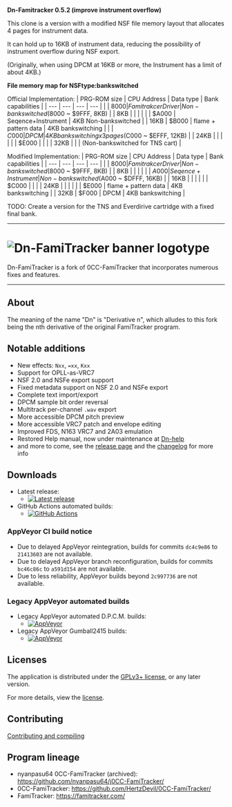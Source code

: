 
**Dn-Famitracker 0.5.2 (improve instrument overflow)**

This clone is a version with a modified NSF file memory layout that allocates 4 pages for instrument data.

It can hold up to 16KB of instrument data, reducing the possibility of instrument overflow during NSF export.

(Originally, when using DPCM at 16KB or more, the Instrument has a limit of about 4KB.)
 
 

**File memory map for NSFtype:bankswitched**

Official Implementation:
| PRG-ROM size | CPU Address | Data type | Bank capabilities |
| --- | --- | --- | --- |
|  | $8000 | Famitrakcer Driver  | Non-bankswitched ($8000 ~ $9FFF, 8KB) |
| 8KB |  |  |  |
|  | $A000 | Seqence+Instrument | 4KB Non-bankswitched |
| 16KB  | $B000 | flame + pattern data |  4KB bankswitching |
|  | $C000 | DPCM | 4KB bankswitching x 3pages ($C000 ~ $EFFF, 12KB) |
| 24KB |  |  | |
|  | $E000 |  |  |
| 32KB |  |  | (Non-bankswitched for TNS cart) |

Modified Implementation:
| PRG-ROM size | CPU Address | Data type | Bank capabilities |
| --- | --- | --- | --- |
|  | $8000 | Famitrakcer Driver | Non-bankswitched ($8000 ~ $9FFF, 8KB) |
| 8KB |  |  |  |
|  | $A000 | Seqence+Instrument | Non-bankswitched ($A000 ~ $DFFF, 16KB) |
| 16KB  |  |  |  |
|  | $C000 |  |  |
| 24KB |  |  |  |
|  | $E000 | flame + pattern data | 4KB bankswitching |
| 32KB | $F000 | DPCM | 4KB bankswitching |

 
 
TODO: Create a version for the TNS and Everdirive cartridge with a fixed final bank.
 


---

# ![Dn-FamiTracker banner logotype](docs/dn_logo.svg)

Dn-FamiTracker is a fork of 0CC-FamiTracker that incorporates numerous fixes and
features.

---

## About

The meaning of the name "Dn" is "Derivative n", which alludes to this fork being
the nth derivative of the original FamiTracker program.

## Notable additions

- New effects: `Nxx`, `=xx`, `Kxx`
- Support for OPLL-as-VRC7
- NSF 2.0 and NSFe export support
- Fixed metadata support on NSF 2.0 and NSFe export
- Complete text import/export
- DPCM sample bit order reversal
- Multitrack per-channel `.wav` export
- More accessible DPCM pitch preview
- More accessible VRC7 patch and envelope editing
- Improved FDS, N163 VRC7 and 2A03 emulation
- Restored Help manual, now under maintenance at
  [Dn-help](https://github.com/Dn-Programming-Core-Management/Dn-help)
- and more to come, see the
  [release page](https://github.com/Dn-Programming-Core-Management/Dn-FamiTracker/releases)
  and the [changelog](docs/CHANGELOG.md) for more info

## Downloads

- Latest release:
	- [![Latest release](https://img.shields.io/github/v/release/Dn-Programming-Core-Management/Dn-FamiTracker?sort=semver&display_name=release&logo=github&style=flat-square)](https://github.com/Dn-Programming-Core-Management/Dn-FamiTracker/releases/latest)
- GitHub Actions automated builds:
	- [![GitHub Actions](https://img.shields.io/github/actions/workflow/status/Dn-Programming-Core-Management/Dn-FamiTracker/build-artifact.yml?logo=github&style=flat-square)](https://github.com/Dn-Programming-Core-Management/Dn-FamiTracker/actions/workflows/build-artifact.yml)

### AppVeyor CI build notice

- Due to delayed AppVeyor reintegration, builds for commits `dc4c9e86` to
  `21413603` are not available.
- Due to delayed AppVeyor branch reconfiguration, builds for commits `bc46c86c`
  to `a591d154` are not available.
- Due to less reliability, AppVeyor builds beyond `2c997736` are not available.

### Legacy AppVeyor automated builds

- Legacy AppVeyor automated D.P.C.M. builds:
	- [![AppVeyor](https://img.shields.io/appveyor/build/Gumball2415/dn-famitracker?logo=appveyor&style=flat-square)](https://ci.appveyor.com/project/Gumball2415/dn-famitracker/history)
- Legacy AppVeyor Gumball2415 builds:
	- [![AppVeyor](https://img.shields.io/appveyor/build/Gumball2415/dn-famitracker-legacy?logo=appveyor&style=flat-square)](https://ci.appveyor.com/project/Gumball2415/dn-famitracker-legacy/history)

## Licenses

The application is distributed under the
[GPLv3+ license](https://www.gnu.org/licenses/gpl-3.0.en.html), or any later
version.

For more details, view the [license](LICENSE.md).

## Contributing

[Contributing and compiling](./docs/CONTRIBUTING.md)

## Program lineage

- nyanpasu64 0CC-FamiTracker (archived): <https://github.com/nyanpasu64/j0CC-FamiTracker/>
- 0CC-FamiTracker: <https://github.com/HertzDevil/0CC-FamiTracker/>
- FamiTracker: <https://famitracker.com/>
